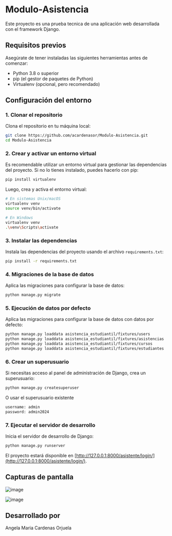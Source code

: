 # Modulo-Asistencia

Este proyecto es una prueba tecnica de una aplicación web desarrollada con el framework Django.

## Requisitos previos

Asegúrate de tener instaladas las siguientes herramientas antes de comenzar:

- Python 3.8 o superior
- pip (el gestor de paquetes de Python)
- Virtualenv (opcional, pero recomendado)

## Configuración del entorno

### 1. Clonar el repositorio

Clona el repositorio en tu máquina local:

```bash
git clone https://github.com/acardenasor/Modulo-Asistencia.git
cd Modulo-Asistencia
```

### 2. Crear y activar un entorno virtual

Es recomendable utilizar un entorno virtual para gestionar las dependencias del proyecto. Si no lo tienes instalado, puedes hacerlo con pip:

```bash
pip install virtualenv
```

Luego, crea y activa el entorno virtual:

```bash
# En sistemas Unix/macOS
virtualenv venv
source venv/bin/activate

# En Windows
virtualenv venv
.\venv\Scripts\activate
```

### 3. Instalar las dependencias

Instala las dependencias del proyecto usando el archivo `requirements.txt`:

```bash
pip install -r requirements.txt
```

### 4. Migraciones de la base de datos

Aplica las migraciones para configurar la base de datos:

```bash
python manage.py migrate
```


### 5. Ejecución de datos por defecto

Aplica las migraciones para configurar la base de datos con datos por defecto:

```bash
python manage.py loaddata asistencia_estudiantil/fixtures/users
python manage.py loaddata asistencia_estudiantil/fixtures/asistencias
python manage.py loaddata asistencia_estudiantil/fixtures/cursos
python manage.py loaddata asistencia_estudiantil/fixtures/estudiantes
```

### 6. Crear un superusuario

Si necesitas acceso al panel de administración de Django, crea un superusuario:

```bash
python manage.py createsuperuser
```
O usar el superusuario existente
```bash
username: admin
password: admin2024
```

### 7. Ejecutar el servidor de desarrollo

Inicia el servidor de desarrollo de Django:

```bash
python manage.py runserver
```

El proyecto estará disponible en [http://127.0.0.1:8000/asistente/login/](http://127.0.0.1:8000/asistente/login/).

## Capturas de pantalla

![image](https://github.com/user-attachments/assets/849971ab-3217-4642-a0cd-a1d287cf00ba)

![image](https://github.com/user-attachments/assets/31a21fd8-2b8f-4566-8226-78e237e0b0d4)


## Desarrollado por

Angela Maria Cardenas Orjuela
